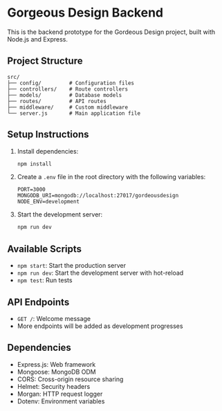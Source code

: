 # Gorgeous Design Backend

This is the backend prototype for the Gordeous Design project, built with Node.js and Express.

## Project Structure

```
src/
├── config/         # Configuration files
├── controllers/    # Route controllers
├── models/         # Database models
├── routes/         # API routes
├── middleware/     # Custom middleware
└── server.js       # Main application file
```

## Setup Instructions

1. Install dependencies:
   ```bash
   npm install
   ```

2. Create a `.env` file in the root directory with the following variables:
   ```
   PORT=3000
   MONGODB_URI=mongodb://localhost:27017/gordeousdesign
   NODE_ENV=development
   ```

3. Start the development server:
   ```bash
   npm run dev
   ```

## Available Scripts

- `npm start`: Start the production server
- `npm run dev`: Start the development server with hot-reload
- `npm test`: Run tests

## API Endpoints

- `GET /`: Welcome message
- More endpoints will be added as development progresses

## Dependencies

- Express.js: Web framework
- Mongoose: MongoDB ODM
- CORS: Cross-origin resource sharing
- Helmet: Security headers
- Morgan: HTTP request logger
- Dotenv: Environment variables 